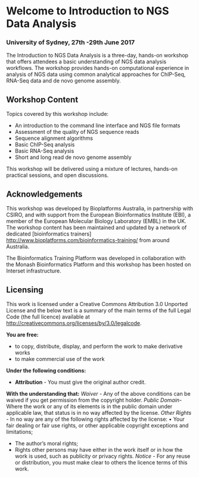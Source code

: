 # Welcome to Introduction to NGS Data Analysis
### University of Sydney, 27th -29th June 2017

The Introduction to NGS Data Analysis is a three-day, hands-on workshop that offers attendees a basic understanding of NGS data analysis workflows. The workshop provides hands-on computational experience in analysis of NGS data using common analytical approaches for ChIP-Seq, RNA-Seq data and de novo genome assembly.

## Workshop Content
Topics covered by this workshop include:
* An introduction to the command line interface and NGS file formats
* Assessment of the quality of NGS sequence reads
* Sequence alignment algorithms
* Basic ChIP-Seq analysis
* Basic RNA-Seq analysis
* Short and long read de novo genome assembly

This workshop will be delivered using a mixture of lectures, hands-on practical sessions, and open discussions.

## Acknowledgements
This workshop was developed by Bioplatforms Australia, in partnership with CSIRO, and with support from the European Bioinformatics Institute (EBI), a member of the European Molecular Biology Laboratory (EMBL) in the UK. The workshop content has been maintained and updated by a network of dedicated [bioinformatics trainers] http://www.bioplatforms.com/bioinformatics-training/ from around Australia.

The Bioinformatics Training Platform was developed in collaboration with the Monash Bioinformatics Platform and this workshop has been hosted on Interset infrastructure.

## Licensing
This work is licensed under a Creative Commons Attribution 3.0 Unported License and the below text is a summary of the main terms of the full Legal Code (the full licence) available at http://creativecommons.org/licenses/by/3.0/legalcode.

**You are free:**
* to copy, distribute, display, and perform the work to make derivative works
* to make commercial use of the work

**Under the following conditions:**
* **Attribution** - You must give the original author credit.

**With the understanding that:**
*Waiver* - Any of the above conditions can be waived if you get permission from the copyright holder.
*Public Domain*- Where the work or any of its elements is in the public domain under applicable law, that status is in no way affected by the license.
*Other Rights* - In no way are any of the following rights affected by the license: • Your fair dealing or fair use rights, or other applicable copyright exceptions
and limitations;
* The author’s moral rights;
* Rights other persons may have either in the work itself or in how the work is used, such as publicity or privacy rights.
*Notice* - For any reuse or distribution, you must make clear to others the licence terms of this work.
